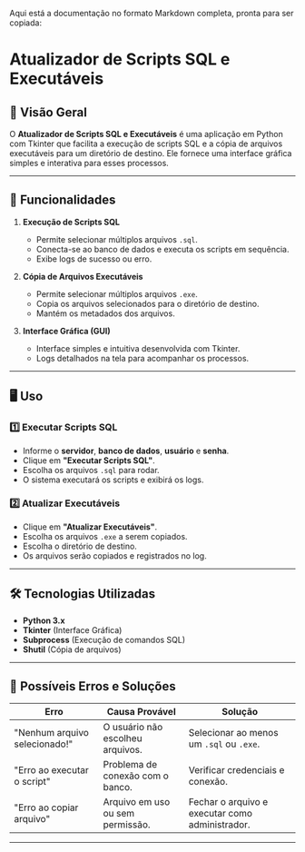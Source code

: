 Aqui está a documentação no formato Markdown completa, pronta para ser copiada:


# Atualizador de Scripts SQL e Executáveis

## 📌 Visão Geral
O **Atualizador de Scripts SQL e Executáveis** é uma aplicação em Python com Tkinter que facilita a execução de scripts SQL e a cópia de arquivos executáveis para um diretório de destino. Ele fornece uma interface gráfica simples e interativa para esses processos.

---

## 🚀 Funcionalidades

1. **Execução de Scripts SQL**
   - Permite selecionar múltiplos arquivos `.sql`.
   - Conecta-se ao banco de dados e executa os scripts em sequência.
   - Exibe logs de sucesso ou erro.

2. **Cópia de Arquivos Executáveis**
   - Permite selecionar múltiplos arquivos `.exe`.
   - Copia os arquivos selecionados para o diretório de destino.
   - Mantém os metadados dos arquivos.

3. **Interface Gráfica (GUI)**
   - Interface simples e intuitiva desenvolvida com Tkinter.
   - Logs detalhados na tela para acompanhar os processos.

---

## 🖥️ Uso

### 1️⃣ **Executar Scripts SQL**
- Informe o **servidor**, **banco de dados**, **usuário** e **senha**.
- Clique em **"Executar Scripts SQL"**.
- Escolha os arquivos `.sql` para rodar.
- O sistema executará os scripts e exibirá os logs.

### 2️⃣ **Atualizar Executáveis**
- Clique em **"Atualizar Executáveis"**.
- Escolha os arquivos `.exe` a serem copiados.
- Escolha o diretório de destino.
- Os arquivos serão copiados e registrados no log.

---

## 🛠️ Tecnologias Utilizadas
- **Python 3.x**
- **Tkinter** (Interface Gráfica)
- **Subprocess** (Execução de comandos SQL)
- **Shutil** (Cópia de arquivos)

---

## 📌 Possíveis Erros e Soluções

| **Erro**                     | **Causa Provável**               | **Solução**                                                   |
|------------------------------|----------------------------------|--------------------------------------------------------------|
| "Nenhum arquivo selecionado!" | O usuário não escolheu arquivos. | Selecionar ao menos um `.sql` ou `.exe`.                     |
| "Erro ao executar o script"   | Problema de conexão com o banco. | Verificar credenciais e conexão.                             |
| "Erro ao copiar arquivo"      | Arquivo em uso ou sem permissão. | Fechar o arquivo e executar como administrador.              |

---
